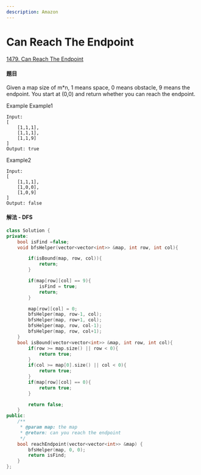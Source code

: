 ```yaml
---
description: Amazon
---
```


# Can Reach The Endpoint

[1479. Can Reach The Endpoint](https://www.lintcode.com/problem/can-reach-the-endpoint/?_from=ladder&&fromId=59)

#### 題目

Given a map size of m\*n, 1 means space, 0 means obstacle, 9 means the endpoint. You start at \(0,0\) and return whether you can reach the endpoint.

Example Example1

```text
Input: 
[
    [1,1,1],
    [1,1,1],
    [1,1,9]
]
Output: true
```

Example2

```text
Input: 
[
    [1,1,1],
    [1,0,0],
    [1,0,9]
]
Output: false
```

#### 解法 - DFS

```cpp
class Solution {
private:
    bool isFind =false;
    void bfsHelper(vector<vector<int>> &map, int row, int col){

        if(isBound(map, row, col)){
            return;
        }

        if(map[row][col] == 9){
            isFind = true;
            return;
        }

        map[row][col] = 0;
        bfsHelper(map, row-1, col);
        bfsHelper(map, row+1, col);
        bfsHelper(map, row, col-1);
        bfsHelper(map, row, col+1);
    }
    bool isBound(vector<vector<int>> &map, int row, int col){
        if(row >= map.size() || row < 0){
            return true;
        }
        if(col >= map[0].size() || col < 0){
            return true;
        }
        if(map[row][col] == 0){
            return true;
        }

        return false;
    }
public:
    /**
     * @param map: the map
     * @return: can you reach the endpoint
     */
    bool reachEndpoint(vector<vector<int>> &map) {
        bfsHelper(map, 0, 0);
        return isFind;
    }
};
```

